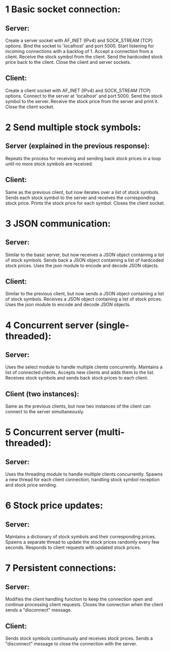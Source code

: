 # 1 Basic socket connection:

## Server:

Create a server socket with AF_INET (IPv4) and SOCK_STREAM (TCP) options.
Bind the socket to 'localhost' and port 5000.
Start listening for incoming connections with a backlog of 1.
Accept a connection from a client.
Receive the stock symbol from the client.
Send the hardcoded stock price back to the client.
Close the client and server sockets.

## Client:

Create a client socket with AF_INET (IPv4) and SOCK_STREAM (TCP) options.
Connect to the server at 'localhost' and port 5000.
Send the stock symbol to the server.
Receive the stock price from the server and print it.
Close the client socket.

# 2 Send multiple stock symbols:

## Server (explained in the previous response):

Repeats the process for receiving and sending back stock prices in a loop until no more stock symbols are received.

## Client:

Same as the previous client, but now iterates over a list of stock symbols.
Sends each stock symbol to the server and receives the corresponding stock price.
Prints the stock price for each symbol.
Closes the client socket.

# 3 JSON communication:

## Server:

Similar to the basic server, but now receives a JSON object containing a list of stock symbols.
Sends back a JSON object containing a list of hardcoded stock prices.
Uses the json module to encode and decode JSON objects.

## Client:

Similar to the previous client, but now sends a JSON object containing a list of stock symbols.
Receives a JSON object containing a list of stock prices.
Uses the json module to encode and decode JSON objects.

# 4 Concurrent server (single-threaded):

## Server:

Uses the select module to handle multiple clients concurrently.
Maintains a list of connected clients.
Accepts new clients and adds them to the list.
Receives stock symbols and sends back stock prices to each client.

## Client (two instances):

Same as the previous clients, but now two instances of the client can connect to the server simultaneously.

# 5 Concurrent server (multi-threaded):

## Server:

Uses the threading module to handle multiple clients concurrently.
Spawns a new thread for each client connection, handling stock symbol reception and stock price sending.

# 6 Stock price updates:

## Server:

Maintains a dictionary of stock symbols and their corresponding prices.
Spawns a separate thread to update the stock prices randomly every few seconds.
Responds to client requests with updated stock prices.

# 7 Persistent connections:

## Server:

Modifies the client handling function to keep the connection open and continue processing client requests.
Closes the connection when the client sends a "disconnect" message.

## Client:

Sends stock symbols continuously and receives stock prices.
Sends a "disconnect" message to close the connection with the server.
